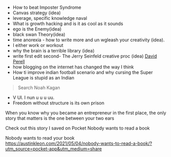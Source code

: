 - How to beat Imposter Syndrome
- Canvas strategy (idea)
- leverage, specific knowledge naval
- What is growth hacking and is it as cool as it sounds
- ego is the Enemy(idea)
- black swan Theory(idea)
- time anorexia - how to write more and un wgleash your creativity (idea).
- I either work or workout
- why the brain is a terrible library (idea)
- write first edit second- The Jerry Seinfeld creative proc (idea) [David Perell](https://perell.com/note/the-jerry-seinfeld-guide-to-writing/?utm_source=pocket-app&utm_medium=share)
- how blogging on the internet has changed the way I think
- How ti improve indian football scenario and why cursing the Super League is stupid as an Indian

> Search Noah Kagan
- V UI. I nun u u u uu.    
- Freedom without structure is its own prison




 When you know why you became an entrepreneur in the first place, the only story that matters is the one between your two ears

Check out this story I saved on Pocket Nobody wants to read a book

Nobody wants to read your book
https://austinkleon.com/2021/05/04/nobody-wants-to-read-a-book/?utm_source=pocket-app&utm_medium=share
